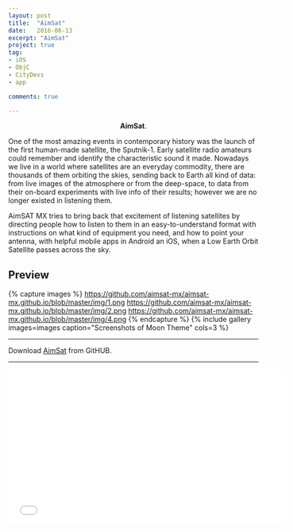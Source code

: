 ```yaml
---
layout: post
title:  "AimSat"
date:   2016-06-13
excerpt: "AimSat"
project: true
tag:
- iOS 
- ObjC
- CityDevs
- app

comments: true

---
```


    
<center><b>AimSat</b>.</center>
     
One of the most amazing events in contemporary history was the launch of the first human-made satellite, the Sputnik-1. Early satellite radio amateurs could remember and identify the characteristic sound it made. Nowadays we live in a world where satellites are an everyday commodity, there are thousands of them orbiting the skies, sending back to Earth all kind of data: from live images of the atmosphere or from the deep-space, to data from their on-board experiments with live info of their results; however we are no longer existed in listening them.

AimSAT MX tries to bring back that excitement of listening satellites by directing people how to listen to them in an easy-to-understand format with instructions on what kind of equipment you need, and how to point your antenna, with helpful mobile apps in Android an iOS, when a Low Earth Orbit Satellite passes across the sky.



## Preview

{% capture images %}
	https://github.com/aimsat-mx/aimsat-mx.github.io/blob/master/img/1.png
	https://github.com/aimsat-mx/aimsat-mx.github.io/blob/master/img/2.png
	https://github.com/aimsat-mx/aimsat-mx.github.io/blob/master/img/4.png
{% endcapture %}
{% include gallery images=images caption="Screenshots of Moon Theme" cols=3 %}

---

  
      
Download  [AimSat](https://github.com/aimsat-mx) from GitHUB.      


---

<iframe width="560" height="315" src="//www.youtube.com/embed/p7iiqWR35Y0" frameborder="0"> </iframe>

